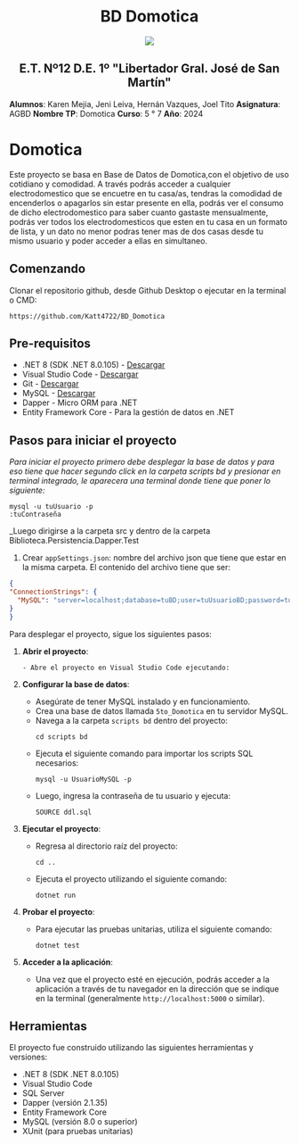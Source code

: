 <h1 align="center"> BD Domotica </h1>
<p align="center">
  <img src="https://et12.edu.ar/imgs/et12.gif">
</p>

<h2 align="center"> E.T. Nº12 D.E. 1º "Libertador Gral. José de San Martín" </h2>

**Alumnos**: Karen Mejia, Jeni Leiva, Hernán Vazques, Joel Tito
**Asignatura**:  AGBD
**Nombre TP**: Domotica
**Curso**: 5 ° 7
**Año**:  2024

# Domotica
Este proyecto se basa en Base de Datos de Domotica,con el objetivo de uso cotidiano y comodidad. A través podrás acceder a cualquier electrodomestico que se encuetre en tu casa/as, tendras la comodidad de encenderlos o apagarlos sin estar presente en ella, podrás ver el consumo de dicho electrodomestico para saber cuanto gastaste mensualmente, podrás ver todos los electrodomesticos que esten en tu casa en un formato de lista, y un dato no menor podras tener mas de dos casas desde tu mismo usuario y poder acceder a ellas en simultaneo.

## Comenzando 

Clonar el repositorio github, desde Github Desktop o ejecutar en la terminal o CMD:

```
https://github.com/Katt4722/BD_Domotica
```

## Pre-requisitos 

- .NET 8 (SDK .NET 8.0.105) - [Descargar](https://dotnet.microsoft.com/es-es/download/dotnet/8.0)
- Visual Studio Code - [Descargar](https://code.visualstudio.com/#alt-downloads)
- Git - [Descargar](https://git-scm.com/downloads)
- MySQL - [Descargar](https://dev.mysql.com/downloads/mysql/)
- Dapper - Micro ORM para .NET
- Entity Framework Core - Para la gestión de datos en .NET

## Pasos para iniciar el proyecto 

_Para iniciar el proyecto primero debe desplegar la base de datos y para eso tiene que hacer segundo click en la carpeta scripts bd_
_y presionar en terminal integrado, le aparecera una terminal donde tiene que poner lo siguiente:_

```
mysql -u tuUsuario -p 
:tuContraseña
```
_Luego dirigirse a la carpeta src y dentro de la carpeta Biblioteca.Persistencia.Dapper.Test

1. Crear `appSettings.json`: nombre del archivo json que tiene que estar en la misma carpeta.
El contenido del archivo tiene que ser:  
  ```json
  {
  "ConnectionStrings": {
    "MySQL": "server=localhost;database=tuBD;user=tuUsuarioBD;password=tuPass"
  }
  }
  ```

Para desplegar el proyecto, sigue los siguientes pasos:


1. **Abrir el proyecto**:
     ```
   - Abre el proyecto en Visual Studio Code ejecutando:
     ```



2. **Configurar la base de datos**:
   - Asegúrate de tener MySQL instalado y en funcionamiento.
   - Crea una base de datos llamada `5to_Domotica` en tu servidor MySQL.
   - Navega a la carpeta `scripts bd` dentro del proyecto:
     ```
     cd scripts bd
     ```
   - Ejecuta el siguiente comando para importar los scripts SQL necesarios:
     ```
     mysql -u UsuarioMySQL -p
     ```
   - Luego, ingresa la contraseña de tu usuario y ejecuta:
     ```
     SOURCE ddl.sql
     ```

3. **Ejecutar el proyecto**:
   - Regresa al directorio raíz del proyecto:
     ```
     cd ..
     ```
   - Ejecuta el proyecto utilizando el siguiente comando:
     ```
     dotnet run
     ```

4. **Probar el proyecto**:
   - Para ejecutar las pruebas unitarias, utiliza el siguiente comando:
     ```
     dotnet test
     ```

5. **Acceder a la aplicación**:
   - Una vez que el proyecto esté en ejecución, podrás acceder a la aplicación a través de tu navegador en la dirección que se indique en la terminal (generalmente `http://localhost:5000` o similar).


## Herramientas

El proyecto fue construido utilizando las siguientes herramientas y versiones:

* .NET 8 (SDK .NET 8.0.105)
* Visual Studio Code
* SQL Server
* Dapper (versión 2.1.35)
* Entity Framework Core
* MySQL (versión 8.0 o superior)
* XUnit (para pruebas unitarias)
